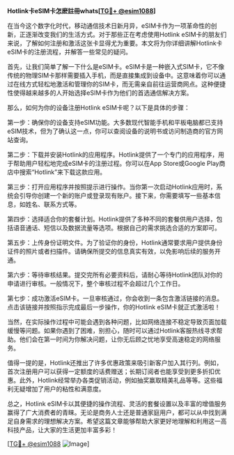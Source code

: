 **Hotlink卡eSIM卡怎麽註冊whats[[TG💪+ @esim1088](https://t.me/s/esim1088)]**

在当今这个数字化时代，移动通信技术日新月异，eSIM卡作为一项革命性的创新，正逐渐改变我们的生活方式。对于那些正在考虑使用Hotlink eSIM卡的朋友们来说，了解如何注册和激活这张卡显得尤为重要。本文将为你详细讲解Hotlink卡eSIM卡的注册流程，并解答一些常见的疑问。

首先，让我们简单了解一下什么是eSIM卡。eSIM卡是一种嵌入式SIM卡，它不像传统的物理SIM卡那样需要插入手机，而是直接集成到设备中。这意味着你可以通过在线方式轻松地激活和管理你的SIM卡，而无需亲自前往运营商网点。这种便捷性使得越来越多的人开始选择eSIM卡作为他们的首选通信解决方案。

那么，如何为你的设备注册Hotlink eSIM卡呢？以下是具体的步骤：

第一步：确保你的设备支持eSIM功能。大多数现代智能手机和平板电脑都已支持eSIM技术，但为了确认这一点，你可以查阅设备的说明书或访问制造商的官方网站查询。

第二步：下载并安装Hotlink的应用程序。Hotlink提供了一个专门的应用程序，用于帮助用户轻松地完成eSIM卡的注册过程。你可以在App Store或Google Play商店中搜索“Hotlink”来下载这款应用。

第三步：打开应用程序并按照提示进行操作。当你第一次启动Hotlink应用时，系统会引导你创建一个新的账户或登录现有账户。接下来，你需要填写一些基本信息，如姓名、联系方式等。

第四步：选择适合你的套餐计划。Hotlink提供了多种不同的套餐供用户选择，包括语音通话、短信以及数据流量等选项。根据自己的需求挑选合适的方案即可。

第五步：上传身份证明文件。为了验证你的身份，Hotlink通常要求用户提供身份证件的照片或者扫描件。请确保所提交的信息真实有效，以免影响后续的服务开通。

第六步：等待审核结果。提交完所有必要资料后，请耐心等待Hotlink团队对你的申请进行审核。一般情况下，整个审核过程不会超过几个工作日。

第七步：成功激活eSIM卡。一旦审核通过，你会收到一条包含激活链接的消息。点击该链接并按照指示完成最后一步操作，你的Hotlink eSIM卡就正式激活啦！

当然，在实际操作过程中可能会遇到各种问题，比如网络连接不稳定导致页面加载缓慢等问题。如果你遇到了困难，别担心，随时可以通过Hotlink客服热线寻求帮助。他们会在第一时间为你解决问题，让你无后顾之忧地享受高速稳定的网络服务。

值得一提的是，Hotlink还推出了许多优惠政策来吸引新客户加入其行列。例如，首次注册用户可以获得一定额度的话费赠送；长期订阅者也能享受到更多折扣优惠。此外，Hotlink经常举办各类促销活动，例如抽奖赢取精美礼品等等。这些福利无疑增加了用户的粘性和满意度。

总之，Hotlink eSIM卡以其便捷的操作流程、灵活的套餐设置以及丰富的增值服务赢得了广大消费者的青睐。无论是商务人士还是普通家庭用户，都可以从中找到满足自身需求的理想解决方案。希望这篇文章能够帮助大家更好地理解和利用这一高科技产品，让大家的生活更加丰富多彩！ 

[[TG💪+ @esim1088](https://t.me/s/esim1088) ![Image](https://i.postimg.cc/4NQfJmqS/Snipaste-2025-05-13-00-14-12.png)]